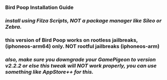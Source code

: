 ### Bird Poop Installation Guide

### *install using Filza Scripts, **NOT** a package manager like Sileo or Zebra.*

### this version of Bird Poop works on **rootless jailbreaks, (iphoneos-arm64) only. NOT rootful jailbreaks (iphoneos-arm)**

### *also, make sure you downgrade your GamePigeon to version v2.2.2 or else this tweak will NOT work properly, you can use something like AppStore++ for this.*

